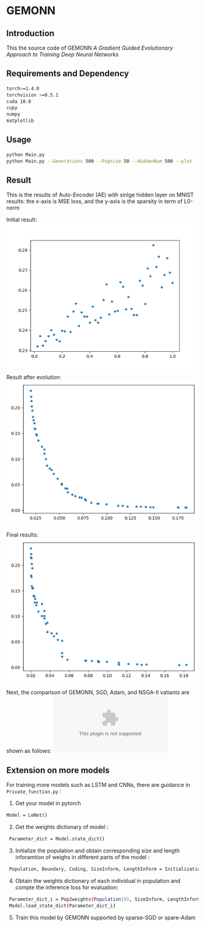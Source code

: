 # GEMONN

## Introduction
This the source code of GEMONN *A Gradient Guided Evolutionary Approach to Training Deep Neural Networks*

## Requirements and  Dependency
```bash
torch>=1.4.0
torchvision >=0.5.1
cuda 10.0
cupy
numpy
matplotlib
```
## Usage
```bash
python Main.py
python Main.py --Generations 500 --Popsize 50 --HiddenNum 500 --plot  --save --save_dir ./result
```
## Result 
This is the results of Auto-Encoder (AE) with sinlge hidden layer on MNIST results:
the x-axis is MSE loss, and the y-axis is the sparsity in term of L0-norm

Initial result: 
![Solution of initialization SSGD](./result/plot_initialization.png)

Result after evolution: 
![Solution before SSGD](./result/plot_499.png)

Final results:
![Solution after SSGD](./result/plot_500.png)

Next, the comparison of GEMONN, SGD, Adam, and NSGA-II vatiants are shown as follows:
![MSE_pareto](./result/MSE_Pareto.eps)

## Extension on more models
For training more models such as LSTM and CNNs, there are guidance  in  `Private_function.py` :

1) Get your model in pytorch
```bash
Model = LeNet()
```
2) Get the weights dictionary of model :
```bash
 Parameter_dict = Model.state_dict()
```
3) Initialize the population and obtain corresponding size and length inforamtion of weighs in different parts of the model :
```bash
 Population, Boundary, Coding, SizeInform, LengthInform = Initialization_Pop_(PopSize =10, Model = Model)
```
4) Obtain the weights dictionary of each individual in population and compte the inference loss for evaluation:
```bash
 Parameter_dict_i = Pop2weights(Population[0], SizeInform, LengthInform, Parameter_dict)
 Model.load_state_dict(Parameter_dict_i)
```
5) Train this model by GEMONN supported by sparse-SGD or spare-Adam



